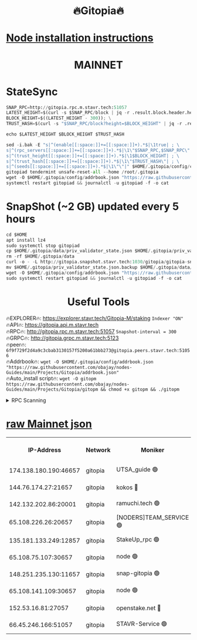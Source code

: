 <h1 align="center"> 🔥Gitopia🔥</h1>

[Node installation instructions](https://github.com/obajay/nodes-Guides/tree/main/Projects/Gitopia)
=

<h1 align="center"> MAINNET</h1>

# StateSync
```python
SNAP_RPC=http://gitopia.rpc.m.stavr.tech:51057
LATEST_HEIGHT=$(curl -s $SNAP_RPC/block | jq -r .result.block.header.height); \
BLOCK_HEIGHT=$((LATEST_HEIGHT - 300)); \
TRUST_HASH=$(curl -s "$SNAP_RPC/block?height=$BLOCK_HEIGHT" | jq -r .result.block_id.hash)

echo $LATEST_HEIGHT $BLOCK_HEIGHT $TRUST_HASH

sed -i.bak -E "s|^(enable[[:space:]]+=[[:space:]]+).*$|\1true| ; \
s|^(rpc_servers[[:space:]]+=[[:space:]]+).*$|\1\"$SNAP_RPC,$SNAP_RPC\"| ; \
s|^(trust_height[[:space:]]+=[[:space:]]+).*$|\1$BLOCK_HEIGHT| ; \
s|^(trust_hash[[:space:]]+=[[:space:]]+).*$|\1\"$TRUST_HASH\"| ; \
s|^(seeds[[:space:]]+=[[:space:]]+).*$|\1\"\"|" $HOME/.gitopia/config/config.toml
gitopiad tendermint unsafe-reset-all --home /root/.gitopia
wget -O $HOME/.gitopia/config/addrbook.json "https://raw.githubusercontent.com/obajay/nodes-Guides/main/Projects/Gitopia/addrbook.json"
systemctl restart gitopiad && journalctl -u gitopiad -f -o cat
```
# SnapShot (~2 GB) updated every 5 hours
```python
cd $HOME
apt install lz4
sudo systemctl stop gitopiad
cp $HOME/.gitopia/data/priv_validator_state.json $HOME/.gitopia/priv_validator_state.json.backup
rm -rf $HOME/.gitopia/data
curl -o - -L http://gitopia.snapshot.stavr.tech:1030/gitopia/gitopia-snap.tar.lz4 | lz4 -c -d - | tar -x -C $HOME/.gitopia --strip-components 2
mv $HOME/.gitopia/priv_validator_state.json.backup $HOME/.gitopia/data/priv_validator_state.json
wget -O $HOME/.gitopia/config/addrbook.json "https://raw.githubusercontent.com/obajay/nodes-Guides/main/Projects/Gitopia/addrbook.json"
sudo systemctl restart gitopiad && journalctl -u gitopiad -f -o cat
```
 <h1 align="center"> Useful Tools</h1>

🔥EXPLORER🔥:      https://explorer.stavr.tech/Gitopia-M/staking  `Indexer "ON"` \
🔥API🔥: 			 		 https://gitopia.api.m.stavr.tech \
🔥RPC🔥:           http://gitopia.rpc.m.stavr.tech:51057              `Snapshot-interval = 300` \
🔥GRPC🔥:          http://gitopia.grpc.m.stavr.tech:5123 \
🔥peer🔥:					 `6f9f729f2d4a9c3cbab3130157f5200a61bbb273@gitopia.peers.stavr.tech:51056` \
🔥Addrbook🔥:    ```wget -O $HOME/.gitopia/config/addrbook.json "https://raw.githubusercontent.com/obajay/nodes-Guides/main/Projects/Gitopia/addrbook.json"``` \
🔥Auto_install script🔥: ```wget -O gitopm https://raw.githubusercontent.com/obajay/nodes-Guides/main/Projects/Gitopia/gitopm && chmod +x gitopm && ./gitopm```


<details>
<summary>RPC Scanning</summary>

<h2 align="center"> We scan nodes in real time every 4 hours. And we provide the final result of RPC endpoints.
We cannot influence the operation of these nodes in any way. </h2>


```python
If Voting Power is higher than 0 --> then the Node is a validator of the network and may be subject to attack and be a potential threat to the chain.
```
```python
We marked such validators with a red symbol
```

</details>

[raw Mainnet json](https://rpc-check.gitopm.stavr.tech/gitopm/rpc-gitopm-result.json)
=

<table><tr><th>IP-Address</th><th>Network</th><th>Moniker</th><th>Latest Block Height</th><th>Earliest Block Height</th><th>Catching Up</th><th>Tx Index</th><th>Voting Power</th><th>Scan Time</th></tr><tr><td>174.138.180.190:46657</td><td>gitopia</td><td>UTSA_guide 🟢</td><td>11045601</td><td>6071990</td><td>False</td><td>on</td><td>0</td><td>2023-12-22T11:50:04.244908625UTC</td></tr><tr><td>144.76.174.27:21657</td><td>gitopia</td><td>kokos 🔴</td><td>11045619</td><td>6071990</td><td>False</td><td>off</td><td>936373</td><td>2023-12-22T11:50:37.568045843UTC</td></tr><tr><td>142.132.202.86:20001</td><td>gitopia</td><td>ramuchi.tech 🟢</td><td>11045617</td><td>6548337</td><td>False</td><td>on</td><td>0</td><td>2023-12-22T11:50:34.813530747UTC</td></tr><tr><td>65.108.226.26:20657</td><td>gitopia</td><td>[NODERS]TEAM_SERVICE 🟢</td><td>11045631</td><td>6846001</td><td>False</td><td>on</td><td>0</td><td>2023-12-22T11:50:56.913339339UTC</td></tr><tr><td>135.181.133.249:12857</td><td>gitopia</td><td>StakeUp_rpc 🟢</td><td>11045617</td><td>8010001</td><td>False</td><td>on</td><td>0</td><td>2023-12-22T11:50:35.175723458UTC</td></tr><tr><td>65.108.75.107:30657</td><td>gitopia</td><td>node 🟢</td><td>11045625</td><td>8802845</td><td>False</td><td>on</td><td>0</td><td>2023-12-22T11:50:48.220650367UTC</td></tr><tr><td>148.251.235.130:11657</td><td>gitopia</td><td>snap-gitopia 🟢</td><td>11045616</td><td>9516001</td><td>False</td><td>on</td><td>0</td><td>2023-12-22T11:50:32.436294170UTC</td></tr><tr><td>65.108.141.109:30657</td><td>gitopia</td><td>node 🟢</td><td>11045616</td><td>10145845</td><td>False</td><td>on</td><td>0</td><td>2023-12-22T11:50:32.085559802UTC</td></tr><tr><td>152.53.16.81:27057</td><td>gitopia</td><td>openstake.net 🔴</td><td>11045594</td><td>10455001</td><td>False</td><td>off</td><td>5845</td><td>2023-12-22T11:49:53.309577946UTC</td></tr><tr><td>66.45.246.166:51057</td><td>gitopia</td><td>STAVR-Service 🟢</td><td>11045594</td><td>11036001</td><td>False</td><td>on</td><td>0</td><td>2023-12-22T11:50:13.193237388UTC</td></tr></table>
